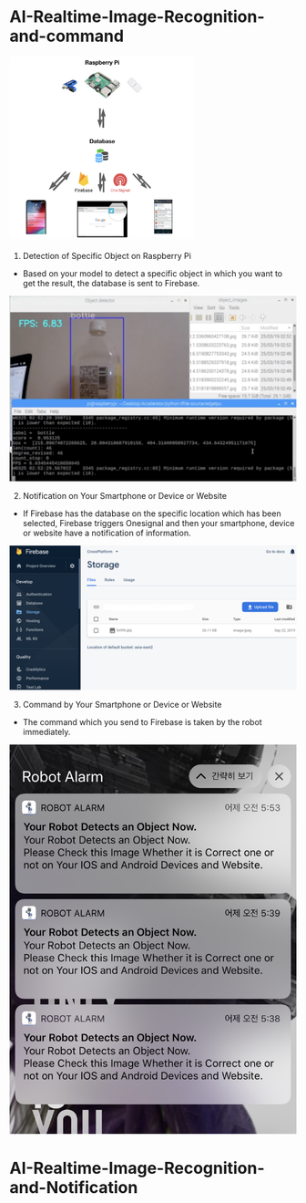 # AI-Realtime-Image-Recognition-and-command


<img src="./git/0.png" width="324" height="324">

1. Detection of Specific Object on Raspberry Pi
- Based on your model to detect a specific object in which you want to get the result, the database is sent to Firebase.

![1](./git/1.png)

2. Notification on Your Smartphone or Device or Website
- If Firebase has the database on the specific location which has been selected, Firebase triggers Onesignal and then your smartphone, device or website have a notification of information.

![1](./git/2.png)

3. Command by Your Smartphone or Device or Website
- The command which you send to Firebase is taken by the robot immediately.

![1](./git/3.png)

# AI-Realtime-Image-Recognition-and-Notification
